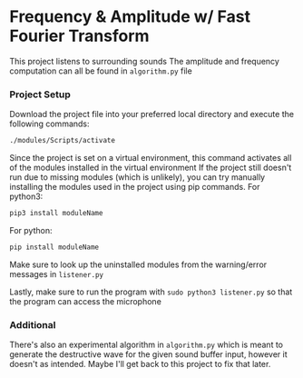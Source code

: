 # Frequency & Amplitude w/ Fast Fourier Transform
This project listens to surrounding sounds
The amplitude and frequency computation can all be found in `algorithm.py` file
### Project Setup
Download the project file into your preferred local directory and execute the following commands:
```bash
./modules/Scripts/activate
```
Since the project is set on a virtual environment, this command activates all of the modules installed in the virtual environment
If the project still doesn't run due to missing modules (which is unlikely), you can try manually installing the modules used in the project using pip commands.
For python3:
```bash
pip3 install moduleName
```
For python:
```bash
pip install moduleName
```
Make sure to look up the uninstalled modules from the warning/error messages in `listener.py`

Lastly, make sure to run the program with ```sudo python3 listener.py``` so that the program can access the microphone
### Additional
There's also an experimental algorithm in `algorithm.py` which is meant to generate the destructive wave for the given sound buffer input, however it doesn't as intended.
Maybe I'll get back to this project to fix that later.
